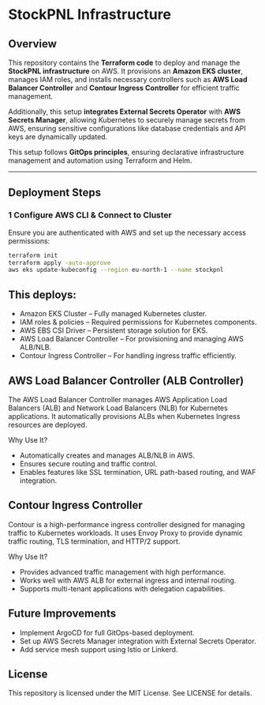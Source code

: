 # StockPNL Infrastructure

## Overview

This repository contains the **Terraform code** to deploy and manage the **StockPNL infrastructure** on AWS. It provisions an **Amazon EKS cluster**, manages IAM roles, and installs necessary controllers such as **AWS Load Balancer Controller** and **Contour Ingress Controller** for efficient traffic management.

Additionally, this setup **integrates External Secrets Operator** with **AWS Secrets Manager**, allowing Kubernetes to securely manage secrets from AWS, ensuring sensitive configurations like database credentials and API keys are dynamically updated.

This setup follows **GitOps principles**, ensuring declarative infrastructure management and automation using Terraform and Helm.

---

## Deployment Steps

### 1️ Configure AWS CLI & Connect to Cluster
Ensure you are authenticated with AWS and set up the necessary access permissions:
```sh
terraform init
terraform apply -auto-approve
aws eks update-kubeconfig --region eu-north-1 --name stockpnl
```

## This deploys:
* Amazon EKS Cluster – Fully managed Kubernetes cluster.
* IAM roles & policies – Required permissions for Kubernetes components.
* AWS EBS CSI Driver – Persistent storage solution for EKS.
* AWS Load Balancer Controller – For provisioning and managing AWS ALB/NLB.
* Contour Ingress Controller – For handling ingress traffic efficiently.

## AWS Load Balancer Controller (ALB Controller)

The AWS Load Balancer Controller manages AWS Application Load Balancers (ALB) and Network Load Balancers (NLB) for Kubernetes applications. It automatically provisions ALBs when Kubernetes Ingress resources are deployed.

Why Use It?

* Automatically creates and manages ALB/NLB in AWS.
* Ensures secure routing and traffic control.
* Enables features like SSL termination, URL path-based routing, and WAF integration.


## Contour Ingress Controller

Contour is a high-performance ingress controller designed for managing traffic to Kubernetes workloads. It uses Envoy Proxy to provide dynamic traffic routing, TLS termination, and HTTP/2 support.

Why Use It?

* Provides advanced traffic management with high performance.
* Works well with AWS ALB for external ingress and internal routing.
* Supports multi-tenant applications with delegation capabilities.


## Future Improvements

* Implement ArgoCD for full GitOps-based deployment.
* Set up AWS Secrets Manager integration with External Secrets Operator.
* Add service mesh support using Istio or Linkerd.

## License

This repository is licensed under the MIT License. See LICENSE for details.


